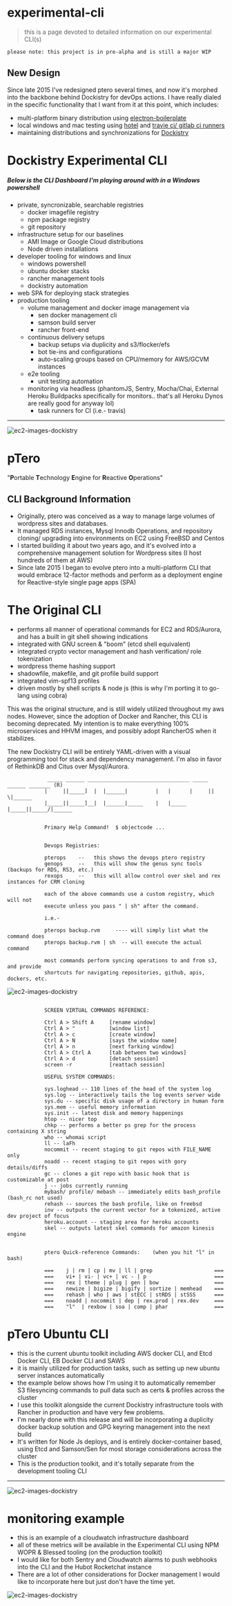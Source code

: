 # experimental-cli
> this is a page devoted to detailed information on our experimental CLI(s)

`please note: this project is in pre-alpha and is still a major WIP`

## New Design
Since late 2015 I've redesigned ptero several times, and now it's morphed into the backbone behind Dockistry for devOps actions.
I have really dialed in the specific functionality that I want from it at this point, which includes:

- multi-platform binary distribution using [electron-boilerplate](https://github.com/szwacz/electron-boilerplate)
- local windows and mac testing using [hotel](https://github.com/typicode/hotel) and [travie ci/ gitlab ci runners](https://github.com/electron/electron/blob/master/docs/tutorial/testing-on-headless-ci.md)
- maintaining distributions and synchronizations for [Dockistry](https://github.com/forktheweb/dockistry)



# Dockistry Experimental CLI

##### Below is the CLI Dashboard I'm playing around with in a Windows powershell


   * private, syncronizable, searchable registries
      * docker imagefile registry
      * npm package registry
      * git repository 
   * infrastructure setup for our baselines
      * AMI Image or Google Cloud distributions
      * Node driven installations
   * developer tooling for windows and linux
      * windows powershell
      * ubuntu docker stacks
      * rancher management tools
      * dockistry automation
   * web SPA for deploying stack strategies
   * production tooling
	   * volume management and docker image management via
	      * sen docker management cli
	      * samson build server
	      * rancher front-end
	   * continuous delivery setups
	      * backup setups via duplicity and s3/flocker/efs
	      * bot tie-ins and configurations
	      * auto-scaling groups based on CPU/memory for AWS/GCVM instances
	   * e2e tooling
		   * unit testing automation
       * monitoring via headless (phantomJS, Sentry, Mocha/Chai, External Heroku Buildpacks specifically for monitors.. that's all Heroku Dynos are really good for anyway lol)
		   * task runners for CI (i.e.- travis)



--------

![ec2-images-dockistry](http://pterops.com.s3.amazonaws.com/screen-dockistry/dockistry-cli-sample.gif)

 
# pTero
"**P**ortable **T**echnology **E**ngine for **R**eactive **O**perations"

## CLI Background Information
- Originally, ptero was conceived as a way to manage large volumes of wordpress sites and databases.
- It managed RDS instances, Mysql Innodb Operations, and repository cloning/ upgrading into environments on EC2 using FreeBSD and Centos
- I started building it about two years ago, and it's evolved into a comprehensive management solution for Wordpress sites (I host hundreds of them at AWS)
- Since late 2015 I began to evolve ptero into a multi-platform CLI that would embrace 12-factor methods and perform as a deployment engine for Reactive-style single page apps (SPA)

# The Original CLI
- performs all manner of operational commands for EC2 and RDS/Aurora, and has a built in git shell showing indications
- integrated with GNU screen & "boom" (etcd shell equivalent)
- integrated crypto vector management and hash verification/ role tokenization
- wordpress theme hashing support
- shadowfile, makefile, and git profile build support
- integrated vim-spf13 profiles
- driven mostly by shell scripts & node js (this is why I'm porting it to go-lang using cobra)


 This was the original structure, and is still widely utilized throughout my aws nodes. However, since the adoption of Docker and Rancher, 
 this CLI is becoming deprecated.  My intention is to make everything 100% microservices and HHVM images, and possibly adopt RancherOS when it stabilizes.
 
 The new Dockistry CLI will be entirely YAML-driven with a visual programming tool for stack and dependency management.  I'm also in favor of RethinkDB and Citus over Mysql/Aurora.
 
```
			 _____ ______ _________________________________ _____ ______ _______ (R)
			|     ||_____]  |  |______|         |   |      |     ||     \|______
			|_____||_____]__|  |______|_____    |   |_____ |_____||_____/|______
 

			Primary Help Command!  $ objectcode ...

 
			Devops Registries:

			pterops    --   this shows the devops ptero registry
			genops     --   this will show the genus sync tools (backups for RDS, R53, etc.)
			rexops     --   this will allow control over skel and rex instances for CRM cloning

			each of the above commands use a custom registry, which will not 
			execute unless you pass " | sh" after the command.

			i.e.-

			pterops backup.rvm     ---- will simply list what the command does
			pterops backup.rvm | sh  -- will execute the actual command

			most commands perform syncing operations to and from s3, and provide
			shortcuts for navigating repositories, github, apis, dockers, etc.

```
![ec2-images-dockistry](http://pterops.com.s3.amazonaws.com/screen-dockistry/cli-ptero-bsd.gif)

```

			SCREEN VIRTUAL COMMANDS REFERENCE:

			Ctrl A > Shift A     [rename window]
			Ctrl A > "           [window list]
			Ctrl A > c           [create window]
			Ctrl A > N           [says the window name]
			Ctrl A > n           [next farking window]
			Ctrl A > Ctrl A      [tab between two windows]
			Ctrl A > d           [detach session]
			screen -r            [reattach session]

			USEFUL SYSTEM COMMANDS:

			sys.loghead -- 110 lines of the head of the system log
			sys.log -- interactively tails the log events server wide
			sys.du -- specific disk usage of a directory in human form
			sys.mem -- useful memory information
			sys.init -- latest disk and memory happenings
			htop -- nicer top
			chkp -- performs a better ps grep for the process containing X string
			who -- whomai script
			ll -- laFh
			nocommit -- recent staging to git repos with FILE_NAME only
			noadd -- recent staging to git repos with gory details/diffs
			gc -- clones a git repo with basic hook that is customizable at post
			j -- jobs currently running
			mybash/ profile/ mebash -- immediately edits bash_profile (bash_rc not used)
			rehash -- sources the bash profile, like on freebsd
			inv -- outputs the current vector for a tokenized, active dev project of focus
			heroku.account -- staging area for heroku accounts
			skel -- outputs latest skel commands for amazon kinesis engine


			ptero Quick-reference Commands:    (when you hit "l" in bash)

			===    j | rm | cp | mv | ll | grep                    ===    
			===    vi+ | vi- | vc+ | vc - | p                      ===
			===    rex | theme | plug | gen | bow                  ===
			===    newize | bigize | bigify | sortize | memhead    ===
			===    rehash | who | aws | stECC | stRDS | stSSS      ===
			===    noadd | nocommit | dep | rex.prod | rex.dev     ===
			===    "l"  | rexbow | soa | comp | phar               ===  

```

# pTero Ubuntu CLI
- this is the current ubuntu toolkit including AWS docker CLI, and Etcd Docker CLI, EB Docker CLI and SAWS
- it is mainly utilized for production tasks, such as setting up new ubuntu server instances automatically
- the example below shows how I'm using it to automatically remember S3 filesyncing commands to pull data such as certs & profiles across the cluster
- I use this toolkit alongside the current Dockistry infrastructure tools with Rancher in production and have very few problems.
- I'm nearly done with this release and will be incorporating a duplicity docker backup solution and GPG keyring management into the next build
- It's written for Node Js deploys, and is entirely docker-container based, using Etcd and Samson/Sen for most storage considerations across the cluster
- This is the production toolkit, and it's totally separate from the development tooling CLI

--------

![ec2-images-dockistry](http://pterops.com.s3.amazonaws.com/screen-dockistry/cli-ubuntu.gif)


# monitoring example
- this is an example of a cloudwatch infrastructure dashboard
- all of these metrics will be available in the Experimental CLI using NPM WOPR & Blessed tooling (on the production toolkit)
- I would like for both Sentry and Cloudwatch alarms to push webhooks into the CLI and the Hubot Rocketchat instance
- There are a lot of other considerations for Docker management I would like to incorporate here but just don't have the time yet.

 
![ec2-images-dockistry](http://pterops.com.s3.amazonaws.com/screen-dockistry/dockistry-amazon-ec2.gif)




